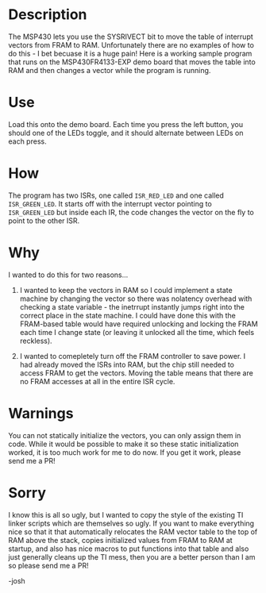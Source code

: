 # Description

The MSP430 lets you use the SYSRIVECT bit to move the table of interrupt vectors from FRAM to RAM. Unfortunately there are no examples of how to do this - I bet becuase it is a huge pain! Here is a working sample program that runs on the MSP430FR4133-EXP demo board that moves the table into RAM and then changes a vector while the program is running.

# Use

Load this onto the demo board. Each time you press the left button, you should one of the LEDs toggle, and it should alternate between LEDs on each press. 

# How

The program has two ISRs, one called `ISR_RED_LED` and one called `ISR_GREEN_LED`. It starts off with the interrupt vector pointing to `ISR_GREEN_LED` but inside each IR, the code changes the vector on the fly to point to the other ISR.  

# Why

I wanted to do this for two reasons...

1. I wanted to keep the vectors in RAM so I could implement a state machine by changing the vector so there was nolatency  overhead with checking a state variable - the inetrrupt instantly jumps right into the correct place in the state machine. I could have done this with the FRAM-based table would have required unlocking and locking the FRAM each time I change state (or leaving it unlocked all the time, which feels reckless). 

2. I wanted to comepletely turn off the FRAM controller to save power. I had already moved the ISRs into RAM, but the chip still needed to access FRAM to get the vectors. Moving the table means that there are no FRAM accesses at all in the entire ISR cycle. 
 
# Warnings

You can not statically initialize the vectors, you can only assign them in code. While it would be possible to make it so these static initialization worked, it is too much work for me to do now. If you get it work, please send me a PR!

# Sorry

I know this is all so ugly, but I wanted to copy the style of the existing TI linker scripts which are themselves so ugly. If you want to make everything nice so that it that automatically relocates the RAM vector table to the top of RAM above the stack, copies initialized values from FRAM to RAM at startup, and also has nice macros to put functions into that table and also just generally cleans up the TI mess, then you are a better person than I am so please send me a PR!  

-josh

